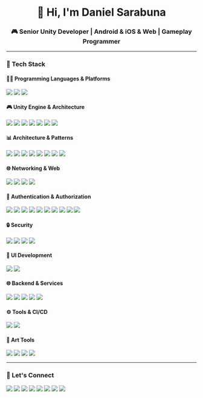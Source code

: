 <h1 align="center">👋 Hi, I'm Daniel Sarabuna</h1>
<h3 align="center">🎮 Senior Unity Developer | Android & iOS & Web | Gameplay Programmer</h3>

<hr/>

### 🧠 Tech Stack

#### 👨‍💻 Programming Languages & Platforms

<p>
  <img src="https://img.shields.io/badge/C%23-239120?logo=csharp&logoColor=white" />
  <img src="https://img.shields.io/badge/C/C++-00599C?logo=cplusplus&logoColor=white" />
  <img src="https://img.shields.io/badge/.NET-512BD4?logo=dotnet&logoColor=white" />
</p>

#### 🎮 Unity Engine & Architecture

<p>
  <img src="https://img.shields.io/badge/Unity-000000?logo=unity&logoColor=white" />
  <img src="https://img.shields.io/badge/Addressables-000000?logo=unity&logoColor=white" />
  <img src="https://img.shields.io/badge/ShaderGraph-8e44ad?logo=unity&logoColor=white" />
  <img src="https://img.shields.io/badge/VFXGraph-ff69b4?logo=unity&logoColor=white" />
  <img src="https://img.shields.io/badge/ECS-008080?logo=unity&logoColor=white" />
  <img src="https://img.shields.io/badge/DOTS-007ACC?logo=unity&logoColor=white" />
  <img src="https://img.shields.io/badge/JobSystem-17a2b8" />
</p>

#### 📊 Architecture & Patterns

<p>
  <img src="https://img.shields.io/badge/MVP-blueviolet" />
  <img src="https://img.shields.io/badge/MVVM-blueviolet" />
  <img src="https://img.shields.io/badge/DDD-blueviolet" />
  <img src="https://img.shields.io/badge/UniTask-17a2b8" />
  <img src="https://img.shields.io/badge/VContainer-222222" />
  <img src="https://img.shields.io/badge/Zenject-5e35b1" />
  <img src="https://img.shields.io/badge/MessagePipe-4A90E2" />
  <img src="https://img.shields.io/badge/UniRx/R3-4A90E2" />
</p>

#### 🌐 Networking & Web

<p>
  <img src="https://img.shields.io/badge/WebSockets-FF9900?logo=websocket&logoColor=white" />
  <img src="https://img.shields.io/badge/REST%20API-00BCD4?logo=postman&logoColor=white" />
  <img src="https://img.shields.io/badge/UnityWebRequest-222222?logo=unity&logoColor=white" />
  <img src="https://img.shields.io/badge/HTTP%20Client-4CAF50?logo=httpie&logoColor=white" />
</p>

#### 🔐 Authentication & Authorization

<!-- Social & Platform Identity -->
<p>
  <img src="https://img.shields.io/badge/OAuth2-4285F4?logo=google&logoColor=white" />
  <img src="https://img.shields.io/badge/Firebase%20Auth-FFCA28?logo=firebase&logoColor=black" />
  <img src="https://img.shields.io/badge/Facebook%20Login-4267B2?logo=facebook&logoColor=white" />
  <img src="https://img.shields.io/badge/Google%20Sign--In-DB4437?logo=google&logoColor=white" />
  <img src="https://img.shields.io/badge/Apple%20Sign--In-000000?logo=apple&logoColor=white" />
  <img src="https://img.shields.io/badge/Game%20Center-000000?logo=apple&logoColor=white" />
  <img src="https://img.shields.io/badge/Google%20Play%20Games-34A853?logo=googleplay&logoColor=white" />
  <img src="https://img.shields.io/badge/Unity%20Authentication-000000?logo=unity&logoColor=white" />
  <img src="https://img.shields.io/badge/PlayFab%20Auth-003087?logo=azure&logoColor=white" />
  <img src="https://img.shields.io/badge/Custom%20Token%20Auth-6c757d?logo=unity&logoColor=white" />
</p>

#### 🔒 Security

<p>
  <img src="https://img.shields.io/badge/Obfuscation-E95420?logo=dotnet&logoColor=white" />
  <img src="https://img.shields.io/badge/AntiCheat-8B0000?logo=unity&logoColor=white" />
  <img src="https://img.shields.io/badge/Secure%20Save-228B22?logo=unity&logoColor=white" />
  <img src="https://img.shields.io/badge/Backend%20Validation-4169E1?logo=azuredevops&logoColor=white" />
</p>

#### 🎨 UI Development

<p>
  <img src="https://img.shields.io/badge/UI%20Toolkit-000000?logo=unity&logoColor=white" />
  <img src="https://img.shields.io/badge/Canvas%20UI-2C2C2C?logo=unity&logoColor=white" />
</p>

#### 🌐 Backend & Services

<p>
  <img src="https://img.shields.io/badge/PlayFab-003087?logo=azure&logoColor=white" />
  <img src="https://img.shields.io/badge/Firebase-FFCA28?logo=firebase&logoColor=black" />
  <img src="https://img.shields.io/badge/AWS%20S3-569A31?logo=amazonaws&logoColor=white" />
  <img src="https://img.shields.io/badge/Google%20Cloud-4285F4?logo=googlecloud&logoColor=white" />
  <img src="https://img.shields.io/badge/Unity%20Cloud-222222?logo=unity&logoColor=white" />
</p>

#### ⚙️ Tools & CI/CD

<p>
  <img src="https://img.shields.io/badge/TeamCity-000000?logo=teamcity&logoColor=white" />
  <img src="https://img.shields.io/badge/Unit%20Tests-007396?logo=dotnet&logoColor=white" />
</p>

#### 🎨 Art Tools

<p>
  <img src="https://img.shields.io/badge/Photoshop-31A8FF?logo=adobephotoshop&logoColor=white" />
  <img src="https://img.shields.io/badge/Blender-F5792A?logo=blender&logoColor=white" />
  <img src="https://img.shields.io/badge/Spine-000000?logo=esotericsoftware&logoColor=white" />
  <img src="https://img.shields.io/badge/Figma-F24E1E?logo=figma&logoColor=white" />
</p>

---

### 💬 Let's Connect

<p>
  <a href="https://t.me/kaganobu"><img src="https://img.shields.io/badge/Telegram-2CA5E0?logo=telegram&logoColor=white" /></a>
  <a href="https://www.linkedin.com/in/daniel-sarabuna/"><img src="https://img.shields.io/badge/LinkedIn-0A66C2?logo=linkedin&logoColor=white" /></a>
  <a href="https://steamcommunity.com/profiles/76561199175093078/"><img src="https://img.shields.io/badge/Steam-000000?logo=steam&logoColor=white" /></a>
  <a href="https://discord.com/users/kaganobu"><img src="https://img.shields.io/badge/Discord-5865F2?logo=discord&logoColor=white" /></a>
  <a href="https://account.xbox.com/en-us/profile?gamertag=Kaganobu9340"><img src="https://img.shields.io/badge/Xbox-107C10?logo=xbox&logoColor=white" /></a>
  <a href="https://www.reddit.com/user/kaganobu/"><img src="https://img.shields.io/badge/Reddit-FF4500?logo=reddit&logoColor=white" /></a>
  <a href="https://www.codewars.com/users/danielsarabuna/"><img src="https://img.shields.io/badge/Codewars-B1361E?logo=codewars&logoColor=white" /></a>
  <a href="https://leetcode.com/u/danielsarabuna/"><img src="https://img.shields.io/badge/LeetCode-FFA116?logo=leetcode&logoColor=black" /></a>
</p>
